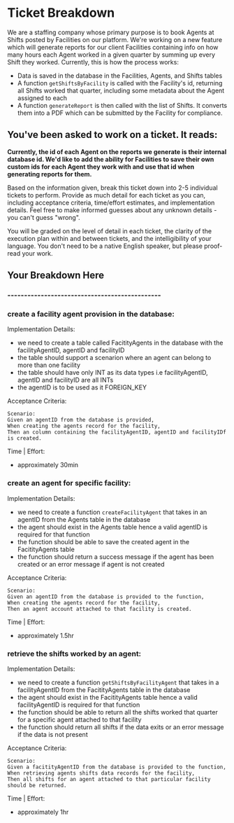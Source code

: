 # Ticket Breakdown
We are a staffing company whose primary purpose is to book Agents at Shifts posted by Facilities on our platform. We're working on a new feature which will generate reports for our client Facilities containing info on how many hours each Agent worked in a given quarter by summing up every Shift they worked. Currently, this is how the process works:

- Data is saved in the database in the Facilities, Agents, and Shifts tables
- A function `getShiftsByFacility` is called with the Facility's id, returning all Shifts worked that quarter, including some metadata about the Agent assigned to each
- A function `generateReport` is then called with the list of Shifts. It converts them into a PDF which can be submitted by the Facility for compliance.

## You've been asked to work on a ticket. It reads:

**Currently, the id of each Agent on the reports we generate is their internal database id. We'd like to add the ability for Facilities to save their own custom ids for each Agent they work with and use that id when generating reports for them.**


Based on the information given, break this ticket down into 2-5 individual tickets to perform. Provide as much detail for each ticket as you can, including acceptance criteria, time/effort estimates, and implementation details. Feel free to make informed guesses about any unknown details - you can't guess "wrong".


You will be graded on the level of detail in each ticket, the clarity of the execution plan within and between tickets, and the intelligibility of your language. You don't need to be a native English speaker, but please proof-read your work.

## Your Breakdown Here

### ----------------------------------------------

### create a facility agent provision in the database:

Implementation Details:
- we need to create a table called FacitityAgents in the database with the facilityAgentID, agentID and facilityID
- the table should support a scenarion where an agent can belong to more than one facility
- the table should have only INT as its data types i.e facilityAgentID, agentID and facilityID are all INTs
- the agentID is to be used as it FOREIGN_KEY

Acceptance Criteria:
```
Scenario: 
Given an agentID from the database is provided,
When creating the agents record for the facility,
Then an column containing the facilityAgentID, agentID and facilityIDf is created.
```

Time | Effort:
- approximately 30min

### create an agent for specific facility:

Implementation Details:
- we need to create a function `createFacilityAgent` that takes in an agentID from the Agents table in the database
- the agent should exist in the Agents table hence a valid agentID is required for that function
- the function should be able to save the created agent in the FacitityAgents table
- the function should return a success message if the agent has been created or an error message if agent is not created

Acceptance Criteria:
```
Scenario: 
Given an agentID from the database is provided to the function,
When creating the agents record for the facility,
Then an agent account attached to that facility is created.
```

Time | Effort:
- approximately 1.5hr


### retrieve the shifts worked by an agent:

Implementation Details:
- we need to create a function `getShiftsByFacilityAgent` that takes in a facilityAgentID from the FacitityAgents table in the database
- the agent should exist in the FacitityAgents table hence a valid facilityAgentID is required for that function
- the function should be able to return all the shifts worked that quarter for a specific agent attached to that facility
- the function should return all shifts if the data exits or an error message if the data is not present

Acceptance Criteria:
```
Scenario: 
Given a facitityAgentID from the database is provided to the function,
When retrieving agents shifts data records for the facility,
Then all shifts for an agent attached to that particular facility should be returned.
```

Time | Effort:
- approximately 1hr
